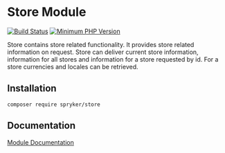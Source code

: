 # Store Module
[![Build Status](https://travis-ci.org/spryker/store.svg)](https://travis-ci.org/spryker/store)
[![Minimum PHP Version](https://img.shields.io/badge/php-%3E%3D%207.3-8892BF.svg)](https://php.net/)

Store contains store related functionality. It provides store related information on request. Store can deliver current store information, information for all stores and information for a store requested by id. For a store currencies and locales can be retrieved.

## Installation

```
composer require spryker/store
```

## Documentation

[Module Documentation](https://academy.spryker.com/developing_with_spryker/module_guide/modules.html)
